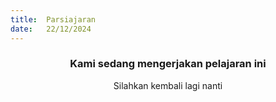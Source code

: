 ```yaml
---
title:  Parsiajaran
date:   22/12/2024
---
```


### <center>Kami sedang mengerjakan pelajaran ini</center>
<center>Silahkan kembali lagi nanti</center>